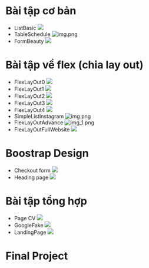 # Bài tập cơ bản
- ListBasic
![](Images/ListExcercise.png)
- TableSchedule
![img.png](Images/TableExercise.png)
- FormBeauty
![](Images/FormBeauty.png)
# Bài tập về flex (chia lay out)
- FlexLayOut0
  ![](Images/FlexBasic0.png)
- FlexLayOut1
![](Images/layout-flex.png)
- FlexLayOut2
![](Images/FlexLayOut2.png)
- FlexLayOut3
![](Images/FlexLayOut3.png)
- FlexLayOut4
![](Images/FlexLayOut4.png)
- SimpleListInstagram
![img.png](Images/SimpleListInstagram.png)
- FlexLayOutAdvance
![img_1.png](Images/FlexLayOutAdvance.png)
- FlexLayOutFullWebsite
![](Images/FlexLayOutFullWebsite.png)
# Boostrap Design
- Checkout form
![](Images/Bootstrap-checkoutform.png)
- Heading page
![](Images/Bootstrap-headingpage.png)
# Bài tập tổng hợp
- Page CV
![](Images/CVPage.png)
- GoogleFake
![](Images/Google.png)
- LandingPage
![](Images/LandingPage.png)
# Final Project
